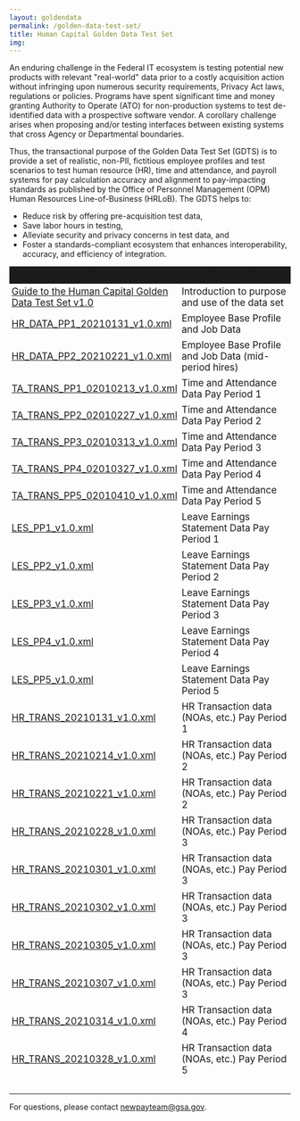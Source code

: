 ```yaml
---
layout: goldendata
permalink: /golden-data-test-set/
title: Human Capital Golden Data Test Set
img:
---
```

An enduring challenge in the Federal IT ecosystem is testing potential new products with relevant "real-world" data prior to a costly acquisition action without infringing upon numerous security requirements, Privacy Act laws, regulations or policies. Programs have spent significant time and money  granting Authority to Operate (ATO) for non-production systems to test de-identified data with a prospective software vendor. A corollary challenge arises when proposing and/or testing interfaces between existing systems that cross Agency or Departmental boundaries.

Thus, the transactional purpose of the Golden Data Test Set (GDTS) is to provide a set of realistic, non-PII, fictitious employee profiles and test scenarios to test human resource (HR), time and attendance, and payroll systems for pay calculation accuracy and alignment to pay-impacting standards as published by the Office of Personnel Management (OPM) Human Resources Line-of-Business (HRLoB). The GDTS helps to:
* Reduce risk by offering pre-acquisition test data,
* Save labor hours in testing,
* Alleviate security and privacy concerns in test data, and
* Foster a standards-compliant ecosystem that enhances interoperability, accuracy, and efficiency of integration.


<table class="usa-table" aria-label="Shared Services Governance Board Members" role="presentation" style="font-size: 14px;">
    <colgroup>
        <col span="1" style="width: 50%;">
        <col span="1" style="width: 50%;">
    </colgroup>
    <thead style="background-color: #1b1b1b; text-align: center; font-weight: bold;">
        <tr>
            <th>File</th> 
            <th>Description</th>
        </tr>
    </thead>
    <tbody>
        <tr>
            <td><a href="{{site.baseurl}}/assets/files/golden-data-test-set/Golden Data Test Set Guide v1.0.pdf">Guide to the Human Capital Golden Data Test Set v1.0</a></td>
            <td>Introduction to purpose and use of the data set</td>
        </tr>
        <tr>
            <td><a href="{{site.baseurl}}/assets/files/golden-data-test-set/HR_DATA_PP1_20210131_v1.0.xml">HR_DATA_PP1_20210131_v1.0.xml</a></td>
            <td>Employee Base Profile and Job Data</td>
        </tr>
        <tr>
            <td><a href="{{site.baseurl}}/assets/files/golden-data-test-set/HR_DATA_PP2_20210221_v1.0.xml">HR_DATA_PP2_20210221_v1.0.xml</a></td>
            <td>Employee Base Profile and Job Data (mid-period hires)</td>
        </tr>
        <tr>
            <td><a href="{{site.baseurl}}/assets/files/golden-data-test-set/TA_TRANS_PP1_02010213_v1.0.xml">TA_TRANS_PP1_02010213_v1.0.xml </a></td>
            <td>Time and Attendance Data Pay Period 1</td>
        </tr>
        <tr>
            <td><a href="{{site.baseurl}}/assets/files/golden-data-test-set/TA_TRANS_PP2_02010227_v1.0.xml">TA_TRANS_PP2_02010227_v1.0.xml</a></td>
            <td>Time and Attendance Data Pay Period 2</td>
        </tr>
        <tr>
            <td><a href="{{site.baseurl}}/assets/files/golden-data-test-set/TA_TRANS_PP3_02010313_v1.0.xml">TA_TRANS_PP3_02010313_v1.0.xml</a></td>
            <td>Time and Attendance Data Pay Period 3</td>
        </tr>
        <tr>
            <td><a href="{{site.baseurl}}/assets/files/golden-data-test-set/TA_TRANS_PP4_02010327_v1.0.xml">TA_TRANS_PP4_02010327_v1.0.xml</a></td>
            <td>Time and Attendance Data Pay Period 4</td>
        </tr>
        <tr>
            <td><a href="{{site.baseurl}}/assets/files/golden-data-test-set/TA_TRANS_PP5_02010410_v1.0.xml">TA_TRANS_PP5_02010410_v1.0.xml</a></td>
            <td>Time and Attendance Data Pay Period 5</td>
        </tr>
        <tr>
            <td><a href="{{site.baseurl}}/assets/files/golden-data-test-set/LES_PP1_v1.0.xml">LES_PP1_v1.0.xml</a></td>
            <td>Leave Earnings Statement Data Pay Period 1</td>
        </tr>
        <tr>
            <td><a href="{{site.baseurl}}/assets/files/golden-data-test-set/LES_PP2_v1.0.xml">LES_PP2_v1.0.xml</a></td>
            <td>Leave Earnings Statement Data Pay Period 2</td>
        </tr>
        <tr>
            <td><a href="{{site.baseurl}}/assets/files/golden-data-test-set/LES_PP2_v1.0.xml">LES_PP3_v1.0.xml</a></td>
            <td>Leave Earnings Statement Data Pay Period 3</td>
        </tr>
        <tr>
            <td><a href="{{site.baseurl}}/assets/files/golden-data-test-set/LES_PP2_v1.0.xml">LES_PP4_v1.0.xml</a></td>
            <td>Leave Earnings Statement Data Pay Period 4</td>
        </tr>
        <tr>
            <td><a href="{{site.baseurl}}/assets/files/golden-data-test-set/LES_PP2_v1.0.xml">LES_PP5_v1.0.xml</a></td>
            <td>Leave Earnings Statement Data Pay Period 5</td>
        </tr>
        <tr>
            <td><a href="{{site.baseurl}}/assets/files/golden-data-test-set/HR_TRANS_20210131_v1.0.xml">HR_TRANS_20210131_v1.0.xml</a></td>
            <td>HR Transaction data (NOAs, etc.) Pay Period 1</td>
        </tr>
        <tr>
            <td><a href="{{site.baseurl}}/assets/files/golden-data-test-set/HR_TRANS_20210214_v1.0.xml">HR_TRANS_20210214_v1.0.xml</a></td>
            <td>HR Transaction data (NOAs, etc.) Pay Period 2</td>
        </tr>
        <tr>
            <td><a href="{{site.baseurl}}/assets/files/golden-data-test-set/HR_TRANS_20210221_v1.0.xml">HR_TRANS_20210221_v1.0.xml</a></td>
            <td>HR Transaction data (NOAs, etc.) Pay Period 2</td>
        </tr>
        <tr>
            <td><a href="{{site.baseurl}}/assets/files/golden-data-test-set/HR_TRANS_20210228_v1.0.xml">HR_TRANS_20210228_v1.0.xml</a></td>
            <td>HR Transaction data (NOAs, etc.) Pay Period 3</td>
        </tr>
        <tr>
            <td><a href="{{site.baseurl}}/assets/files/golden-data-test-set/HR_TRANS_20210301_v1.0.xml">HR_TRANS_20210301_v1.0.xml</a></td>
            <td>HR Transaction data (NOAs, etc.) Pay Period 3</td>
        </tr>
        <tr>
            <td><a href="{{site.baseurl}}/assets/files/golden-data-test-set/HR_TRANS_20210302_v1.0.xml">HR_TRANS_20210302_v1.0.xml</a></td>
            <td>HR Transaction data (NOAs, etc.) Pay Period 3</td>
        </tr>
        <tr>
            <td><a href="{{site.baseurl}}/assets/files/golden-data-test-set/HR_TRANS_20210305_v1.0.xml">HR_TRANS_20210305_v1.0.xml</a></td>
            <td>HR Transaction data (NOAs, etc.) Pay Period 3</td>
        </tr>
        <tr>
            <td><a href="{{site.baseurl}}/assets/files/golden-data-test-set/HR_TRANS_20210307_v1.0.xml">HR_TRANS_20210307_v1.0.xml</a></td>
            <td>HR Transaction data (NOAs, etc.) Pay Period 3</td>
        </tr>
        <tr>
            <td><a href="{{site.baseurl}}/assets/files/golden-data-test-set/HR_TRANS_20210314_v1.0.xml">HR_TRANS_20210314_v1.0.xml</a></td>
            <td>HR Transaction data (NOAs, etc.) Pay Period 4</td>
        </tr>
        <tr>
            <td><a href="{{site.baseurl}}/assets/files/golden-data-test-set/HR_TRANS_20210328_v1.0.xml">HR_TRANS_20210328_v1.0.xml</a></td>
            <td>HR Transaction data (NOAs, etc.) Pay Period 5</td>
        </tr>
        <tr>
            <td colspan="2">&nbsp;</td>
        </tr>
    </tbody>
</table>

<style>
    .usa-table td{
        padding: 4px;
        font-size: 1.06rem;
    }
    .usa-table th{
        text-align: center;
        font-width: bold;
        font-size: 1.06rem;
    }
</style>

For questions, please contact [newpayteam@gsa.gov](mailto:newpayteam@gsa.gov).
